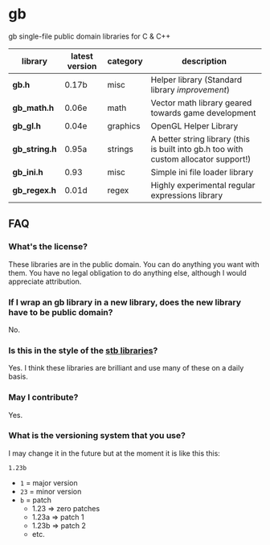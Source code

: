 # gb

gb single-file public domain libraries for C &amp; C++

library         | latest version | category | description
----------------|----------------|----------|-------------
**gb.h**        | 0.17b          | misc     | Helper library (Standard library _improvement_)
**gb_math.h**   | 0.06e          | math     | Vector math library geared towards game development
**gb_gl.h**     | 0.04e          | graphics | OpenGL Helper Library
**gb_string.h** | 0.95a          | strings  | A better string library (this is built into gb.h too with custom allocator support!)
**gb_ini.h**    | 0.93           | misc     | Simple ini file loader library
**gb_regex.h**  | 0.01d          | regex    | Highly experimental regular expressions library


## FAQ

### What's the license?

These libraries are in the public domain. You can do anything you want with them. You have no legal obligation to do anything else, although I would appreciate attribution.

### If I wrap an gb library in a new library, does the new library have to be public domain?

No.

### Is this in the style of the [stb libraries](https://github.com/nothings/stb)?

Yes. I think these libraries are brilliant and use many of these on a daily basis.

### May I contribute?

Yes.

### What is the versioning system that you use?

I may change it in the future but at the moment it is like this this:

`1.23b`

* `1`  = major version
* `23` = minor version
* `b`  = patch
	- 1.23 => zero patches
	- 1.23a => patch 1
	- 1.23b => patch 2
	- etc.
